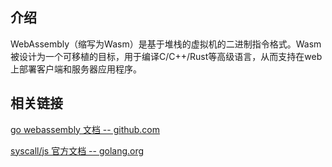 ## 介绍

WebAssembly（缩写为Wasm）是基于堆栈的虚拟机的二进制指令格式。Wasm被设计为一个可移植的目标，用于编译C/C++/Rust等高级语言，从而支持在web上部署客户端和服务器应用程序。

## 相关链接

[go webassembly 文档 -- github.com](https://github.com/golang/go/wiki/WebAssembly)

[syscall/js 官方文档 -- golang.org](https://pkg.go.dev/syscall/js)